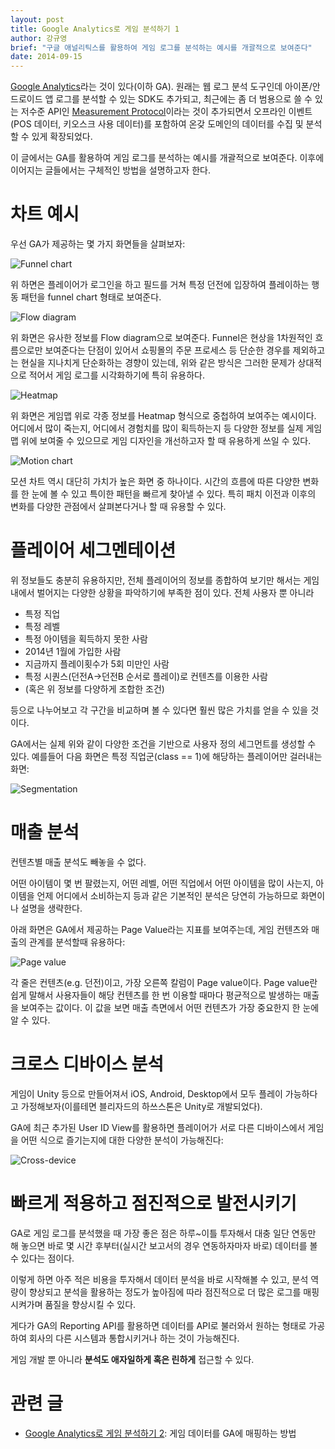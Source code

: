 ```yaml
---
layout: post
title: Google Analytics로 게임 분석하기 1
author: 강규영
brief: "구글 애널리틱스를 활용하여 게임 로그를 분석하는 예시를 개괄적으로 보여준다"
date: 2014-09-15
---
```

[Google Analytics](http://www.google.com/analytics/)라는 것이 있다(이하 GA). 원래는 웹 로그 분석 도구인데 아이폰/안드로이드 앱 로그를 분석할 수 있는 SDK도 추가되고, 최근에는 좀 더 범용으로 쓸 수 있는 저수준 API인 [Measurement Protocol](https://developers.google.com/analytics/devguides/collection/protocol/v1/)이라는 것이 추가되면서 오프라인 이벤트(POS 데이터, 키오스크 사용 데이터)를 포함하여 온갖 도메인의 데이터를 수집 및 분석할 수 있게 확장되었다.

이 글에서는 GA를 활용하여 게임 로그를 분석하는 예시를 개괄적으로 보여준다. 이후에 이어지는 글들에서는 구체적인 방법을 설명하고자 한다.


# 차트 예시

우선 GA가 제공하는 몇 가지 화면들을 살펴보자:

![Funnel chart](/img/posts/2014-09-15-analyze_game_using_ga_1/funnel.png)

위 하면은 플레이어가 로그인을 하고 필드를 거쳐 특정 던전에 입장하여 플레이하는 행동 패턴을 funnel chart 형태로 보여준다.

![Flow diagram](/img/posts/2014-09-15-analyze_game_using_ga_1/flow_diagram.png)

위 화면은 유사한 정보를 Flow diagram으로 보여준다. Funnel은 현상을 1차원적인 흐름으로만 보여준다는 단점이 있어서 쇼핑몰의 주문 프로세스 등 단순한 경우를 제외하고는 현실을 지나치게 단순화하는 경향이 있는데, 위와 같은 방식은 그러한 문제가 상대적으로 적어서 게임 로그를 시각화하기에 특히 유용하다.

![Heatmap](/img/posts/2014-09-15-analyze_game_using_ga_1/heatmap.png)

위 화면은 게임맵 위로 각종 정보를 Heatmap 형식으로 중첩하여 보여주는 예시이다. 어디에서 많이 죽는지, 어디에서 경험치를 많이 획득하는지 등 다양한 정보를 실제 게임맵 위에 보여줄 수 있으므로 게임 디자인을 개선하고자 할 때 유용하게 쓰일 수 있다.

![Motion chart](/img/posts/2014-09-15-analyze_game_using_ga_1/motion_chart.png)

모션 차트 역시 대단히 가치가 높은 화면 중 하나이다. 시간의 흐름에 따른 다양한 변화를 한 눈에 볼 수 있고 특이한 패턴을 빠르게 찾아낼 수 있다. 특히 패치 이전과 이후의 변화를 다양한 관점에서 살펴본다거나 할 때 유용할 수 있다.


# 플레이어 세그멘테이션

위 정보들도 충분히 유용하지만, 전체 플레이어의 정보를 종합하여 보기만 해서는 게임 내에서 벌어지는 다양한 상황을 파악하기에 부족한 점이 있다. 전체 사용자 뿐 아니라

*   특정 직업
*   특정 레벨
*   특정 아이템을 획득하지 못한 사람
*   2014년 1월에 가입한 사람
*   지금까지 플레이횟수가 5회 미만인 사람
*   특정 시퀀스(던전A->던전B 순서로 플레이)로 컨텐츠를 이용한 사람
*   (혹은 위 정보를 다양하게 조합한 조건)

등으로 나누어보고 각 구간을 비교하며 볼 수 있다면 훨씬 많은 가치를 얻을 수 있을 것이다.

GA에서는 실제 위와 같이 다양한 조건을 기반으로 사용자 정의 세그먼트를 생성할 수 있다. 예를들어 다음 화면은 특정 직업군(class == 1)에 해당하는 플레이어만 걸러내는 화면:

![Segmentation](/img/posts/2014-09-15-analyze_game_using_ga_1/segmentation.png)


# 매출 분석

컨텐츠별 매출 분석도 빼놓을 수 없다.

어떤 아이템이 몇 번 팔렸는지, 어떤 레벨, 어떤 직업에서 어떤 아이템을 많이 사는지, 아이템을 언제 어디에서 소비하는지 등과 같은 기본적인 분석은 당연히 가능하므로 화면이나 설명을 생략한다.

아래 화면은 GA에서 제공하는 Page Value라는 지표를 보여주는데, 게임 컨텐츠와 매출의 관계를 분석할때 유용하다:

![Page value](/img/posts/2014-09-15-analyze_game_using_ga_1/page_value.png)

각 줄은 컨텐츠(e.g. 던전)이고, 가장 오른쪽 칼럼이 Page value이다. Page value란 쉽게 말해서 사용자들이 해당 컨텐츠를 한 번 이용할 때마다 평균적으로 발생하는 매출을 보여주는 값이다. 이 값을 보면 매출 측면에서 어떤 컨텐츠가 가장 중요한지 한 눈에 알 수 있다.


# 크로스 디바이스 분석

게임이 Unity 등으로 만들어져서 iOS, Android, Desktop에서 모두 플레이 가능하다고 가정해보자(이를테면 블리자드의 하쓰스톤은 Unity로 개발되었다).

GA에 최근 추가된 User ID View를 활용하면 플레이어가 서로 다른 디바이스에서 게임을 어떤 식으로 즐기는지에 대한 다양한 분석이 가능해진다:

![Cross-device](/img/posts/2014-09-15-analyze_game_using_ga_1/cross-device.png)


# 빠르게 적용하고 점진적으로 발전시키기

GA로 게임 로그를 분석했을 때 가장 좋은 점은 하루~이틀 투자해서 대충 일단 연동만 해 놓으면 바로 몇 시간 후부터(실시간 보고서의 경우 연동하자마자 바로) 데이터를 볼 수 있다는 점이다.

이렇게 하면 아주 적은 비용을 투자해서 데이터 분석을 바로 시작해볼 수 있고, 분석 역량이 향상되고 분석을 활용하는 정도가 높아짐에 따라 점진적으로 더 많은 로그를 매핑시켜가며 품질을 향상시킬 수 있다.

게다가 GA의 Reporting API를 활용하면 데이터를 API로 불러와서 원하는 형태로 가공하여 회사의 다른 시스템과 통합시키거나 하는 것이 가능해진다.

게임 개발 뿐 아니라 **분석도 애자일하게 혹은 린하게** 접근할 수 있다.


# 관련 글

*   [Google Analytics로 게임 분석하기 2](/2014/11/08/analyze_game_using_ga_2.html): 게임 데이터를 GA에 매핑하는 방법
